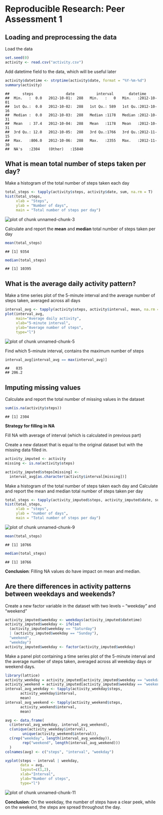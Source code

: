 # Reproducible Research: Peer Assessment 1

## Loading and preprocessing the data
Load the data


```r
set.seed(0)
activity <- read.csv("activity.csv")
```

Add datetime field to the data, which will be useful later


```r
activity$datetime <- strptime(activity$date, format = "%Y-%m-%d")
summary(activity)
```

```
##      steps               date          interval       datetime         
##  Min.   :  0.0   2012-10-01:  288   Min.   :   0   Min.   :2012-10-01  
##  1st Qu.:  0.0   2012-10-02:  288   1st Qu.: 589   1st Qu.:2012-10-16  
##  Median :  0.0   2012-10-03:  288   Median :1178   Median :2012-10-31  
##  Mean   : 37.4   2012-10-04:  288   Mean   :1178   Mean   :2012-10-31  
##  3rd Qu.: 12.0   2012-10-05:  288   3rd Qu.:1766   3rd Qu.:2012-11-15  
##  Max.   :806.0   2012-10-06:  288   Max.   :2355   Max.   :2012-11-30  
##  NA's   :2304    (Other)   :15840
```

## What is mean total number of steps taken per day?
Make a histogram of the total number of steps taken each day


```r
total_steps <- tapply(activity$steps, activity$date, sum, na.rm = T)
hist(total_steps, 
     xlab = "Steps",
     ylab = "Number of days",
     main = "Total number of steps per day")
```

![plot of chunk unnamed-chunk-3](figure/unnamed-chunk-3.png) 

Calculate and report the **mean** and **median** total number of steps taken per day


```r
mean(total_steps)
```

```
## [1] 9354
```

```r
median(total_steps)
```

```
## [1] 10395
```


## What is the average daily activity pattern?
Make a time series plot of the 5-minute interval and the average number of steps taken, averaged across all days


```r
interval_avg <- tapply(activity$steps, activity$interval, mean, na.rm = T)
plot(interval_avg,
     main="Average daily activity",
     xlab="5-minute interval",
     ylab="Average number of steps",
     type="l")
```

![plot of chunk unnamed-chunk-5](figure/unnamed-chunk-5.png) 

Find which 5-minute interval, contains the maximum number of steps


```r
interval_avg[interval_avg == max(interval_avg)]
```

```
##   835 
## 206.2
```

## Imputing missing values
Calculate and report the total number of missing values in the dataset


```r
sum(is.na(activity$steps))
```

```
## [1] 2304
```

**Strategy for filling in NA**

Fill NA with average of interval (which is calculated in previous part)

Create a new dataset that is equal to the original dataset but with the missing data filled in.


```r
activity_imputed <- activity
missing <- is.na(activity$steps)

activity_imputed$steps[missing] <- 
  interval_avg[as.character(activity$interval[missing])]
```

Make a histogram of the total number of steps taken each day and Calculate and report the mean and median total number of steps taken per day


```r
total_steps <- tapply(activity_imputed$steps, activity_imputed$date, sum)
hist(total_steps, 
     xlab = "steps",
     ylab = "number of days",
     main = "Total number of steps per day")
```

![plot of chunk unnamed-chunk-9](figure/unnamed-chunk-9.png) 

```r
mean(total_steps)
```

```
## [1] 10766
```

```r
median(total_steps)
```

```
## [1] 10766
```

**Conclusion**: Filling NA values do have impact on mean and median.

## Are there differences in activity patterns between weekdays and weekends?
Create a new factor variable in the dataset with two levels – “weekday” and “weekend”


```r
activity_imputed$weekday <- weekdays(activity_imputed$datetime)
activity_imputed$weekday <- ifelse(
  (activity_imputed$weekday == "Saturday") 
  | (activity_imputed$weekday == "Sunday"),
  "weekend",
  "weekday")
activity_imputed$weekday <- factor(activity_imputed$weekday)
```

Make a panel plot containing a time series plot of the 5-minute interval and the average number of steps taken, averaged across all weekday days or weekend days.


```r
library(lattice)
activity_weekday = activity_imputed[activity_imputed$weekday == "weekday",]
activity_weekend = activity_imputed[activity_imputed$weekday == "weekend",]
interval_avg_weekday <- tapply(activity_weekday$steps,
       activity_weekday$interval,
       mean)
interval_avg_weekend <- tapply(activity_weekend$steps,
       activity_weekend$interval,
       mean)

avg <- data.frame(
  c(interval_avg_weekday, interval_avg_weekend),
  c(unique(activity_weekday$interval),
        unique(activity_weekend$interval)),
  c(rep("weekday", length(interval_avg_weekday)),
        rep("weekend", length(interval_avg_weekend)))
  )
colnames(avg) <- c("steps", "interval", "weekday")

xyplot(steps ~ interval | weekday,
       data = avg,
       layout=c(1,2),
       xlab="Interval",
       ylab="Number of steps",
       type="l")
```

![plot of chunk unnamed-chunk-11](figure/unnamed-chunk-11.png) 

**Conclusion**: On the weekday, the number of steps have a clear peek, while on the weekend, the steps are spread throughout the day.

